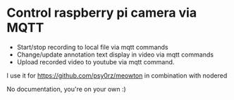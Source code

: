 # Control raspberry pi camera via MQTT

 * Start/stop recording to local file via mqtt commands
 * Change/update annotation text display in video via mqtt commands
 * Upload recorded video to youtube via mqtt command.

I use it for https://github.com/psy0rz/meowton in combination with nodered

No documentation, you're on your own :)
